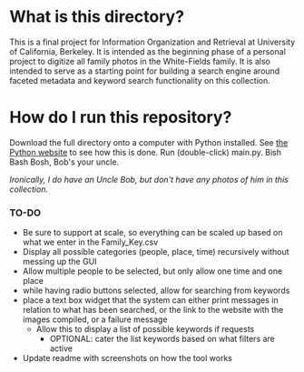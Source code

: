 # What is this directory?

This is a final project for Information Organization and Retrieval at University of California, Berkeley. It is intended as the beginning phase of a personal project to digitize all family photos in the White-Fields family. It is also intended to serve as a starting point for building a search engine around faceted metadata and keyword search functionality on this collection.

# How do I run this repository?
Download the full directory onto a computer with Python installed. See [the Python website](https://www.python.org/downloads/) to see how this is done. Run (double-click) main.py. Bish Bash Bosh, Bob's your uncle. 

*Ironically, I do have an Uncle Bob, but don't have any photos of him in this collection.*

### TO-DO
- Be sure to support at scale, so everything can be scaled up based on what we enter in the Family_Key.csv
- Display all possible categories (people, place, time) recursively without messing up the GUI
- Allow multiple people to be selected, but only allow one time and one place
- while having radio buttons selected, allow for searching from keywords
- place a text box widget that the system can either print messages in relation to what has been searched, or the link to the website with the images compiled, or a failure message
    - Allow this to display a list of possible keywords if requests
        - OPTIONAL: cater the list keywords based on what filters are active
- Update readme with screenshots on how the tool works 

